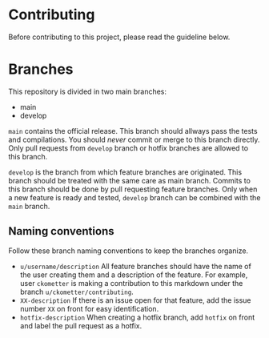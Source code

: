 # Contributing
Before contributing to this project, please read the guideline below.
# Branches
This repository is divided in two main branches:

* main
* develop

`main` contains the official release. This branch should allways pass the tests and compilations. You should *never* commit or merge to this branch directly. Only pull requests from `develop` branch or hotfix branches are allowed to this branch.

`develop` is the branch from which feature branches are originated. This branch should be treated with the same care as main branch. Commits to this branch should be done by pull requesting feature branches. Only when a new feature is ready and tested, `develop` branch can be combined with the `main` branch.

## Naming conventions

Follow these branch naming conventions to keep the branches organize.

* `u/username/description` All feature branches should have the name of the user creating them and a description of the feature. For example, user `ckometter` is making a contribution to this markdown under the branch `u/ckometter/contributing`.
* `XX-description` If there is an issue open for that feature, add the issue number `XX` on front for easy identification.
* `hotfix-description` When creating a hotfix branch, add `hotfix` on front and label the pull request as a hotfix.
